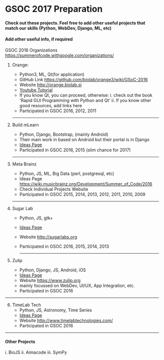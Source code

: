 # GSOC 2017 Preparation

#### Check out these projects. Feel free to add other useful projects that match our skills (Python, WebDev, Django, ML, etc)

#### Add other useful info, if required

GSOC 2016 Organizations <https://summerofcode.withgoogle.com/organizations/>



1. Orange:
	* Python3, ML, Qt(for application)
	* GitHub Link <https://github.com/biolab/orange3/wiki/GSoC-2016>
	* Website <http://orange.biolab.si>
	* [Youtube Tutorial](https://www.youtube.com/channel/UClKKWBe2SCAEyv7ZNGhIe4g)
	* If you know Qt, you can proceed, otherwise:
	      i. check out the book 'Rapid GUI Programming with Python and Qt'
	      ii. If you know other good resources, add links here
	* Participated in GSOC 2016, 2012, 2011
	
	---

2. Build mLearn
    * Python, Django, Bootstrap, (mainly Android)
    * Their main work in based on Android but their portal is in Django
    * [Ideas Page](https://github.com/BuildmLearn/BuildmLearn-Toolkit/wiki/Google-Summer-of-Code-2016-Ideas)
    * Participated in GSOC 2016, 2015 (slim chance for 2017)
	
	---

3. Meta Brainz
    * Python, JS, ML, Big Data (perl, postgresql, etc)
    * Ideas Page <https://wiki.musicbrainz.org/Development/Summer_of_Code/2016>
    * Check Individual Projects Website
    * Participated in GSOC 2015, 2014, 2013, 2012, 2011, 2010, 2009
	
	---
	
4. Sugar Lab
    * Python, JS, gtk+
    * [Ideas Page](https://wiki.sugarlabs.org/go/Summer_of_Code/2016)
    * Website <http://sugarlabs.org>
    * Participated in GSOC 2016, 2015, 2014, 2013
	  
	  ---

5. Zulip
    * Python, Django, JS, Android, iOS
    * [Ideas Page](https://github.com/zulip/zulip.github.io/blob/master/gsoc-ideas.md)
    * Website <https://www.zulip.org>
    * mainly focussed on WebDev, UI/UX, App Integration, etc.
    * Participated in GSOC 2016

  ---

6. TimeLab Tech
    * Python, JS, Astronomy, Time Series
    * [Ideas Page](http://timelabtechnologies.com/ideas.html)
    * Website <http://www.timelabtechnologies.com/>
    * Participated in GSOC 2016

  ---
  
#### Other Projects

i. BioJS
ii. Aimacode
iii. SymPy
